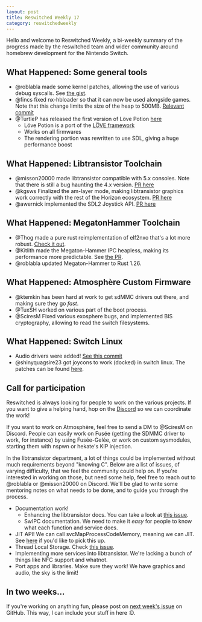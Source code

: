 ```yaml
---
layout: post
title: Reswitched Weekly 17
category: reswitchedweekly
---
```


Hello and welcome to Reswitched Weekly, a bi-weekly summary of the progress
made by the reswitched team and wider community around homebrew development for
the Nintendo Switch.

## What Happened: Some general tools

- @roblabla made some kernel patches, allowing the use of various debug
  syscalls. See [the gist](https://gist.github.com/roblabla/440f3ceaa0b2d3ca530c2a43fe258420).
- @fincs fixed nx-hbloader so that it can now be used alongside games. Note that
  this change limits the size of the heap to 500MB.
  [Relevant commit](https://github.com/switchbrew/nx-hbloader/commit/d6e56d487f4624237407c395b93d53bfa6e44cf6)
- @TurtleP has released the first version of Löve Potion [here](https://github.com/TurtleP/LovePotion/releases/tag/switch-1.0.1)
    - Löve Potion is a port of the [LÖVE framework](https://love2d.org)
    - Works on all firmwares
    - The rendering portion was rewritten to use SDL, giving a huge performance boost

## What Happened: Libtransistor Toolchain

- @misson20000 made libtransistor compatible with 5.x consoles. Note that there
  is still a bug haunting the 4.x version. [PR here](https://github.com/reswitched/libtransistor/pull/151)
- @kgsws Finalized the am-layer mode, making libtransistor graphics work
  correctly with the rest of the Horizon ecosystem. [PR here](https://github.com/reswitched/libtransistor/pull/148)
- @awernick implemented the SDL2 Joystick API. [PR here](https://github.com/reswitched/sdl-libtransistor/pull/3)

## What Happened: MegatonHammer Toolchain

- @Thog made a pure rust reimplementation of elf2nxo that's a lot more robust.
  [Check it out](https://github.com/MegatonHammer/elf2nxo).
- @Kitlith made the Megaton-Hammer IPC heapless, making its performance more
  predictable. See [the PR](https://github.com/MegatonHammer/megaton-hammer/pull/27).
- @roblabla updated Megaton-Hammer to Rust 1.26.

## What Happened: Atmosphère Custom Firmware

- @ktemkin has been hard at work to get sdMMC drivers out there, and making
  sure they go *fast*.
- @TuxSH worked on various part of the boot process.
- @SciresM Fixed various exosphere bugs, and implemented BIS cryptography,
  allowing to read the switch filesystems.

## What Happened: Switch Linux

- Audio drivers were added! [See this commit](https://github.com/tardyp/switch-linux/commit/9ab9a019fdf1275f1dd6b911bd7f37cb49738cbe)
- @shinyquagsire23 got joycons to work (docked) in switch linux. The patches can
  be found [here](https://github.com/shinyquagsire23/Switch-Linux/commit/1580857997fb6d77f2f9b63f23d95ad68f420210).

## Call for participation

Reswitched is always looking for people to work on the various projects. If you
want to give a helping hand, hop on the [Discord] so we can coordinate the work!

If you want to work on Atmosphère, feel free to send a DM to @SciresM on
Discord. People can easily work on Fusée (getting the SDMMC driver to work, for
instance) by using Fusée-Gelée, or work on custom sysmodules, starting them with
nspwn or hekate's KIP injection.

In the libtransistor department, a lot of things could be implemented without
much requirements beyond "knowing C". Below are a list of issues, of varying
difficulty, that we feel the community could help on. If you're interested in
working on those, but need some help, feel free to reach out to @roblabla or
@misson20000 on Discord. We'll be glad to write some mentoring notes on what
needs to be done, and to guide you through the process.

- Documentation work!
  - Enhancing the libtransistor docs. You can take a look at
	[this issue](https://github.com/reswitched/libtransistor/issues/89).
  - SwIPC documentation. We need to make it *easy* for people to know what each
	function and service does.
- JIT API! We can call svcMapProcessCodeMemory, meaning we can
  JIT. See [here](https://github.com/reswitched/libtransistor/issues/119) if
  you'd like to pick this up.
- Thread Local Storage. Check [this issue](https://github.com/reswitched/libtransistor/issues/91).
- Implementing more services into libtransistor. We're lacking a bunch of things
  like NFC support and whatnot.
- Port apps and libraries. Make sure they work! We have graphics and audio, the
  sky is the limit!

## In two weeks...

If you're working on anything fun, please post on [next week's issue] on GitHub.
This way, I can include your stuff in here :D.

[next week's issue]: https://github.com/ReswitchedWeekly/ReswitchedWeekly.github.io/issues/38
[Discord]: https://discordapp.com/invite/DThbZ7z

